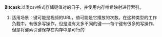 **Bitcask**:以类csv格式存储键值对的日子，并使用内存哈希映射进行索引。
1. 适用场景：键可能是视频的URL，值可能是它播放的次数。在这种类型的工作负载中，有很多写操作，但是没有太多不同的键——每个键有很多的写操作，但是将键索引键保存在内存中是可行的